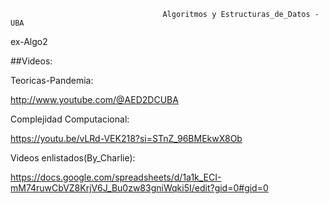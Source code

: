                                       Algoritmos y Estructuras_de_Datos - UBA
ex-Algo2


##Videos:

Teoricas-Pandemia:

http://www.youtube.com/@AED2DCUBA


Complejidad Computacional:

https://youtu.be/vLRd-VEK218?si=STnZ_96BMEkwX8Ob


Videos enlistados(By_Charlie):

https://docs.google.com/spreadsheets/d/1a1k_ECI-mM74ruwCbVZ8KrjV6J_Bu0zw83gniWqki5I/edit?gid=0#gid=0

